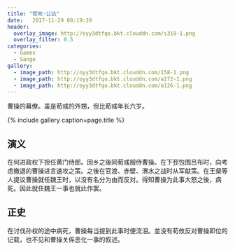 ```yaml
---
title: "荀攸·公达"
date:   2017-11-29 08:19:39
header:
  overlay_image: http://oyy3dtfqo.bkt.clouddn.com/s319-1.png
  overlay_filter: 0.5
categories:
  - Games
  - Sango
gallery:
  - image_path: http://oyy3dtfqo.bkt.clouddn.com/158-1.png
  - image_path: http://oyy3dtfqo.bkt.clouddn.com/a172-1.png
  - image_path: http://oyy3dtfqo.bkt.clouddn.com/a126-1.png
---
```


曹操的幕僚。虽是荀彧的外甥，但比荀彧年长六岁。

{% include gallery caption=page.title %}

## 演义

在何进政权下担任黄门侍郎。回乡之後同荀彧服侍曹操。在下邳包围吕布时，向考虑撤退的曹操进言速攻之策。之後在官渡、赤壁、渭水之战时从军献策。在王粲等人提议曹操就任魏王时，以没有名分为由而反对。得知曹操为此事大怒之後，病死。因此就任魏王一事也就此作罢。

## 正史

在讨伐孙权的途中病死，曹操每当提到此事时便流泪。並没有荀攸反对曹操即位的记载，也不见和曹操关係恶化一事的叙述。